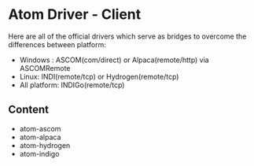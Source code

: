 # Atom Driver - Client

Here are all of the official drivers which serve as bridges to overcome the differences between platform:

+ Windows : ASCOM(com/direct) or Alpaca(remote/http) via ASCOMRemote
+ Linux: INDI(remote/tcp) or Hydrogen(remote/tcp)
+ All platform: INDIGo(remote/tcp)

## Content

+ atom-ascom
+ atom-alpaca
+ atom-hydrogen
+ atom-indigo